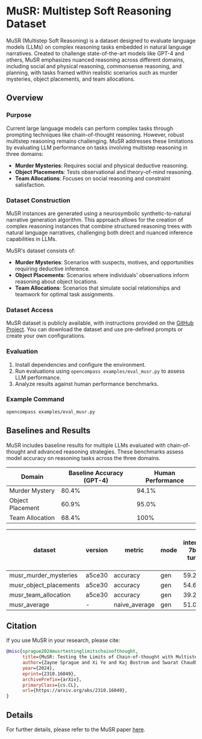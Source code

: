 
# MuSR: Multistep Soft Reasoning Dataset

MuSR (Multistep Soft Reasoning) is a dataset designed to evaluate language models (LLMs) on complex reasoning tasks embedded in natural language narratives. Created to challenge state-of-the-art models like GPT-4 and others, MuSR emphasizes nuanced reasoning across different domains, including social and physical reasoning, commonsense reasoning, and planning, with tasks framed within realistic scenarios such as murder mysteries, object placements, and team allocations.

## Overview

### Purpose

Current large language models can perform complex tasks through prompting techniques like chain-of-thought reasoning. However, robust multistep reasoning remains challenging. MuSR addresses these limitations by evaluating LLM performance on tasks involving multistep reasoning in three domains:
- **Murder Mysteries**: Requires social and physical deductive reasoning.
- **Object Placements**: Tests observational and theory-of-mind reasoning.
- **Team Allocations**: Focuses on social reasoning and constraint satisfaction.

### Dataset Construction

MuSR instances are generated using a neurosymbolic synthetic-to-natural narrative generation algorithm. This approach allows for the creation of complex reasoning instances that combine structured reasoning trees with natural language narratives, challenging both direct and nuanced inference capabilities in LLMs.

MuSR's dataset consists of:
- **Murder Mysteries**: Scenarios with suspects, motives, and opportunities requiring deductive inference.
- **Object Placements**: Scenarios where individuals' observations inform reasoning about object locations.
- **Team Allocations**: Scenarios that simulate social relationships and teamwork for optimal task assignments.


### Dataset Access
MuSR dataset is publicly available, with instructions provided on the [GitHub Project](https://github.com/Zayne-Sprague/MuSR). You can download the dataset and use pre-defined prompts or create your own configurations.

### Evaluation

1. Install dependencies and configure the environment.
2. Run evaluations using `opencompass examples/eval_musr.py` to assess LLM performance.
3. Analyze results against human performance benchmarks.

### Example Command
```bash
opencompass examples/eval_musr.py
```

## Baselines and Results

MuSR includes baseline results for multiple LLMs evaluated with chain-of-thought and advanced reasoning strategies. These benchmarks assess model accuracy on reasoning tasks across the three domains.

| Domain           | Baseline Accuracy (GPT-4) | Human Performance |
|------------------|---------------------------|--------------------|
| Murder Mystery   | 80.4%                     | 94.1%             |
| Object Placement | 60.9%                     | 95.0%             |
| Team Allocation  | 68.4%                     | 100%              |


| dataset | version | metric | mode | internlm2_5-7b-chat-turbomind | qwen2.5-7b-instruct-turbomind | qwen2.5-14b-instruct-turbomind | yi-1.5-9b-chat-turbomind | qwen2.5-32b-instruct-turbomind | glm-4-9b-chat-turbomind | llama-3_1-8b-instruct-turbomind | ministral-8B-instruct-2410-turbomind | gemma-2-9b-it-turbomind | gemma-2-27b-it-turbomind |
|----- | ----- | ----- | ----- | ----- | ----- | ----- | ----- | ----- | ----- | ----- | ----- | ----- | -----|
| musr_murder_mysteries | a5ce30 | accuracy | gen | 59.20 | 63.20 | 76.00 | 68.80 | 78.80 | 71.20 | 73.60 | 73.60 | 74.80 | 77.20 |
| musr_object_placements | a5ce30 | accuracy | gen | 54.69 | 56.25 | 57.42 | 52.73 | 66.02 | 49.22 | 57.42 | 60.94 | 60.94 | 62.11 |
| musr_team_allocation | a5ce30 | accuracy | gen | 39.20 | 32.40 | 55.60 | 40.00 | 67.60 | 50.40 | 46.00 | 36.40 | 40.80 | 41.20 |
| musr_average | - | naive_average | gen | 51.03 | 50.62 | 63.01 | 53.84 | 70.81 | 56.94 | 59.01 | 56.98 | 58.85 | 60.17 |


## Citation

If you use MuSR in your research, please cite:
```bibtex
@misc{sprague2024musrtestinglimitschainofthought,
      title={MuSR: Testing the Limits of Chain-of-thought with Multistep Soft Reasoning}, 
      author={Zayne Sprague and Xi Ye and Kaj Bostrom and Swarat Chaudhuri and Greg Durrett},
      year={2024},
      eprint={2310.16049},
      archivePrefix={arXiv},
      primaryClass={cs.CL},
      url={https://arxiv.org/abs/2310.16049}, 
}
```

## Details

For further details, please refer to the MuSR paper [here](https://arxiv.org/abs/2310.16049).
